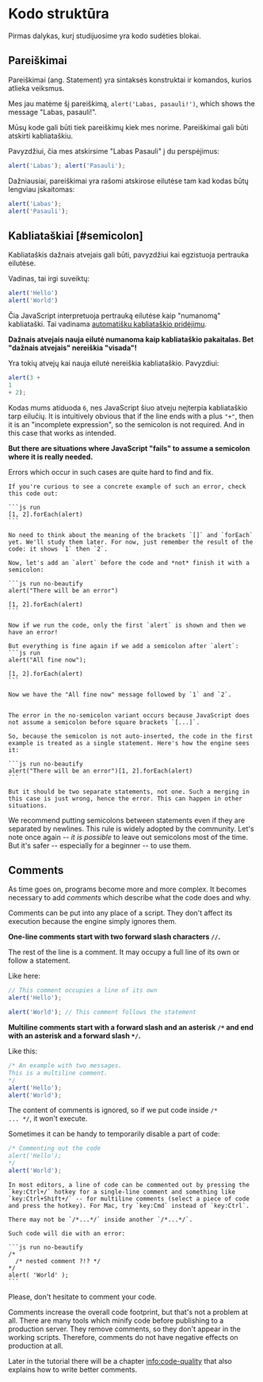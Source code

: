 # Kodo struktūra

Pirmas dalykas, kurį studijuosime yra kodo sudėties blokai.

## Pareiškimai

Pareiškimai (ang. Statement) yra sintaksės konstruktai ir komandos, kurios atlieka veiksmus. 

Mes jau matėme šį pareiškimą, `alert('Labas, pasauli!')`, which shows the message "Labas, pasauli!".

Mūsų kode gali būti tiek pareiškimų kiek mes norime. Pareiškimai gali būti atskirti kabliataškiu. 

Pavyzdžiui, čia mes atskirsime "Labas Pasauli" į du perspėjimus:

```js run no-beautify
alert('Labas'); alert('Pasauli');
```

Dažniausiai, pareiškimai yra rašomi atskirose eilutėse tam kad kodas būtų lengviau įskaitomas:

```js run no-beautify
alert('Labas');
alert('Pasauli');
```

## Kabliataškiai [#semicolon]

Kabliataškis dažnais atvejais gali būti, pavyzdžiui kai egzistuoja pertrauka eilutėse.

Vadinas, tai irgi suveiktų:

```js run no-beautify
alert('Hello')
alert('World')
```

Čia JavaScript interpretuoja pertrauką eilutėse kaip "numanomą" kabliataški. Tai vadinama [automatišku kabliataškio pridėjimu](https://tc39.github.io/ecma262/#sec-automatic-semicolon-insertion).

**Dažnais atvejais nauja eilutė numanoma kaip kabliataškio pakaitalas. Bet "dažnais atvejais" nereiškia "visada"!**

Yra tokių atvejų kai nauja eilutė nereiškia kabliataškio. Pavyzdiui:

```js run no-beautify
alert(3 +
1
+ 2);
```

Kodas mums atiduoda `6`, nes JavaScript šiuo atveju neįterpia kabliataškio tarp eilučių. It is intuitively obvious that if the line ends with a plus `"+"`, then it is an "incomplete expression", so the semicolon is not required. And in this case that works as intended.

**But there are situations where JavaScript "fails" to assume a semicolon where it is really needed.**

Errors which occur in such cases are quite hard to find and fix.

````smart header="An example of an error"
If you're curious to see a concrete example of such an error, check this code out:

```js run
[1, 2].forEach(alert)
```

No need to think about the meaning of the brackets `[]` and `forEach` yet. We'll study them later. For now, just remember the result of the code: it shows `1` then `2`.

Now, let's add an `alert` before the code and *not* finish it with a semicolon:

```js run no-beautify
alert("There will be an error")

[1, 2].forEach(alert)
```

Now if we run the code, only the first `alert` is shown and then we have an error!

But everything is fine again if we add a semicolon after `alert`:
```js run
alert("All fine now");

[1, 2].forEach(alert)  
```

Now we have the "All fine now" message followed by `1` and `2`.


The error in the no-semicolon variant occurs because JavaScript does not assume a semicolon before square brackets `[...]`.

So, because the semicolon is not auto-inserted, the code in the first example is treated as a single statement. Here's how the engine sees it:

```js run no-beautify
alert("There will be an error")[1, 2].forEach(alert)
```

But it should be two separate statements, not one. Such a merging in this case is just wrong, hence the error. This can happen in other situations.
````

We recommend putting semicolons between statements even if they are separated by newlines. This rule is widely adopted by the community. Let's note once again -- *it is possible* to leave out semicolons most of the time. But it's safer -- especially for a beginner -- to use them.

## Comments

As time goes on, programs become more and more complex. It becomes necessary to add *comments* which describe what the code does and why.

Comments can be put into any place of a script. They don't affect its execution because the engine simply ignores them.

**One-line comments start with two forward slash characters `//`.**

The rest of the line is a comment. It may occupy a full line of its own or follow a statement.

Like here:
```js run
// This comment occupies a line of its own
alert('Hello');

alert('World'); // This comment follows the statement
```

**Multiline comments start with a forward slash and an asterisk <code>/&#42;</code> and end with an asterisk and a forward slash <code>&#42;/</code>.**

Like this:

```js run
/* An example with two messages.
This is a multiline comment.
*/
alert('Hello');
alert('World');
```

The content of comments is ignored, so if we put code inside <code>/&#42; ... &#42;/</code>, it won't execute.

Sometimes it can be handy to temporarily disable a part of code:

```js run
/* Commenting out the code
alert('Hello');
*/
alert('World');
```

```smart header="Use hotkeys!"
In most editors, a line of code can be commented out by pressing the `key:Ctrl+/` hotkey for a single-line comment and something like `key:Ctrl+Shift+/` -- for multiline comments (select a piece of code and press the hotkey). For Mac, try `key:Cmd` instead of `key:Ctrl`.
```

````warn header="Nested comments are not supported!"
There may not be `/*...*/` inside another `/*...*/`.

Such code will die with an error:

```js run no-beautify
/*
  /* nested comment ?!? */
*/
alert( 'World' );
```
````

Please, don't hesitate to comment your code.

Comments increase the overall code footprint, but that's not a problem at all. There are many tools which minify code before publishing to a production server. They remove comments, so they don't appear in the working scripts. Therefore, comments do not have negative effects on production at all.

Later in the tutorial there will be a chapter <info:code-quality> that also explains how to write better comments.
